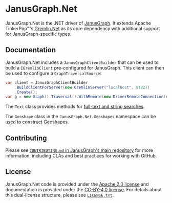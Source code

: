 # JanusGraph.Net

JanusGraph.Net is the .NET driver of [JanusGraph][JanusGraph]. It extends
Apache TinkerPop™'s [Gremlin.Net][Gremlin.Net] as its core dependency
with additional support for JanusGraph-specific types.

## Documentation

JanusGraph.Net includes a `JanusGraphClientBuilder` that can be used to build
a `IGremlinClient` pre-configured for JanusGraph. This client can then be used
to configure a `GraphTraversalSource`:

```cs
var client = JanusGraphClientBuilder
    .BuildClientForServer(new GremlinServer("localhost", 8182))
    .Create();
var g = new Graph().Traversal().WithRemote(new DriverRemoteConnection(client));
```

The `Text` class provides methods for
[full-text and string searches][text-predicates].

The `Geoshape` class in the `JanusGraph.Net.Geoshapes` namespace can be used to
construct [Geoshapes][geoshapes].

## Contributing

Please see
[`CONTRIBUTING.md` in JanusGraph's main repository][JanusGraph-contributing]
for more information, including CLAs and best practices for working with
GitHub.

## License

JanusGraph.Net code is provided under the [Apache 2.0 license](APACHE-2.0.txt)
and documentation is provided under the [CC-BY-4.0 license](CC-BY-4.0.txt). For
details about this dual-license structure, please see
[`LICENSE.txt`](LICENSE.txt).

[JanusGraph]: http://janusgraph.org/
[Gremlin.Net]: http://tinkerpop.apache.org/docs/current/reference/#gremlin-DotNet
[text-predicates]: https://docs.janusgraph.org/latest/search-predicates.html#_text_predicate
[geoshapes]: https://docs.janusgraph.org/latest/search-predicates.html#geoshape
[JanusGraph-contributing]: https://github.com/JanusGraph/janusgraph/blob/master/CONTRIBUTING.md